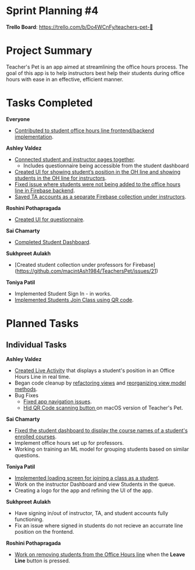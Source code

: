 # Sprint Planning #4

**Trello Board**: https://trello.com/b/Do4WCnFy/teachers-pet-🐢

# Project Summary

Teacher's Pet is an app aimed at streamlining the office hours process. The goal of this app is to help instructors best help their students during office hours with ease in an effective, efficient manner. 

# Tasks Completed

**Everyone**
- [Contributed to student office hours line frontend/backend implementation](https://github.com/macintAsh1984/TeachersPet/issues/19).

**Ashley Valdez**
- [Connected student and instructor pages together](https://github.com/macintAsh1984/TeachersPet/issues/18).
    - Includes questionnaire being accessible from the student dashboard
- [Created UI for showing student’s position in the OH line and showing students in the OH line for instructors](https://github.com/macintAsh1984/TeachersPet/commit/bb6a032cc84e434f601eabff748c5d610f7708ab).
- [Fixed issue where students were not being added to the office hours line in Firebase backend](https://github.com/macintAsh1984/TeachersPet/issues/21).
- [Saved TA accounts as a separate Firebase collection under instructors](https://github.com/macintAsh1984/TeachersPet/commit/0cc5154f69787a420d3121a60713b3d6449b365e).

**Roshini Pothapragada**
- [Created UI for questionnaire](https://github.com/macintAsh1984/TeachersPet/issues/18).

**Sai Chamarty**
- [Completed Student Dashboard](https://github.com/macintAsh1984/TeachersPet/commit/de2b46b8e136129bb4bc1ddd12e880bd09e9e6a1).

**Sukhpreet Aulakh**
- [Created student collection under professors for Firebase] (https://github.com/macintAsh1984/TeachersPet/issues/21)

**Toniya Patil**
- Implemented Student Sign In - in works.
- [Implemented Students Join Class using QR code](https://github.com/macintAsh1984/TeachersPet/commit/0a57dc94b6777f8d5fa26853f6fb6999376708e3).

# Planned Tasks

## Individual Tasks
**Ashley Valdez**
- [Created Live Activity](https://github.com/macintAsh1984/TeachersPet/issues/22) that displays a student's position in an Office Hours Line in real time.
- Began code cleanup by [refactoring views](https://github.com/macintAsh1984/TeachersPet/commit/bc0e16c82b1c5a1ab382f148e66857b74a2240ae) and [reorganizing view model methods](https://github.com/macintAsh1984/TeachersPet/commit/33e7db358fc204542bd8cd1f89c44a90bf2c7352).
- Bug Fixes
    - [Fixed app navigation issues](https://github.com/macintAsh1984/TeachersPet/commit/c461251fbae05973a396ce0cd711b8f4dc6b4b6d).
    - [Hid QR Code scanning button ](https://github.com/macintAsh1984/TeachersPet/commit/f062a0a85b8e411b5ea700e6bd7e0d5c8729c2e3) on macOS version of Teacher's Pet.

**Sai Chamarty**
- [Fixed the student dashboard to display the course names of a student's enrolled courses](https://github.com/macintAsh1984/TeachersPet/commit/04306aae8771140ecafc3cee0004daa9a97509ec).
- Implement office hours set up for professors.
- Working on training an ML model for grouping students based on similar questions.

**Toniya Patil**
- [Implemented loading screen for joining a class as a student](https://github.com/macintAsh1984/TeachersPet/commit/c523d8ecdaca33f2a5a203899efd700f6667e29a).
- Work on the instructor Dashboard and view Students in the queue.
- Creating a logo for the app and refining the UI of the app.

**Sukhpreet Aulakh**
- Have signing in/out of instructor, TA, and student accounts fully functioning.
- Fix an issue where signed in students do not recieve an accurrate line position on the frontend.

**Roshini Pothapragada**
- [Work on removing students from the Office Hours line](https://github.com/macintAsh1984/TeachersPet/commit/9d1013247e32466fb33ced92e40035017ff6d3d2) when the **Leave Line** button is pressed.
